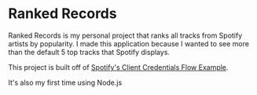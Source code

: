 # Ranked Records

Ranked Records is my personal project that ranks all tracks from Spotify artists by popularity. I made this application because I wanted to see more than the default 5 top tracks that Spotify displays. 

This project is built off of [Spotify's Client Credentials Flow Example](https://github.com/spotify/web-api-auth-examples). 

It's also my first time using Node.js